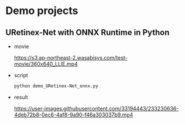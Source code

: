# Demo projects

## URetinex-Net with ONNX Runtime in Python

- movie

  https://s3.ap-northeast-2.wasabisys.com/test-movie/360x640_LLIE.mp4

- script
  ```bash
  python demo_URetinex-Net_onnx.py
  ```

- result

  https://user-images.githubusercontent.com/33194443/233230636-4deb72b8-0ec6-4af8-9a90-f46a303037b9.mp4
